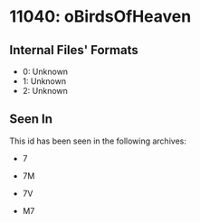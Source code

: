 # 11040: oBirdsOfHeaven

## Internal Files' Formats
- 0: Unknown
- 1: Unknown
- 2: Unknown

## Seen In

This id has been seen in the following archives:  

- 7  

- 7M  

- 7V  

- M7  
